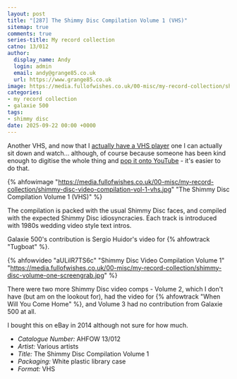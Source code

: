 ```yaml
---
layout: post
title: "[287] The Shimmy Disc Compilation Volume 1 (VHS)"
sitemap: true
comments: true
series-title: My record collection
catno: 13/012
author:
  display_name: Andy
  login: admin
  email: andy@grange85.co.uk
  url: https://www.grange85.co.uk
image: https://media.fullofwishes.co.uk/00-misc/my-record-collection/shimmy-disc-video-compilation-vol-1-vhs.jpg
categories:
- my record collection
- galaxie 500
tags:
- shimmy disc
date: 2025-09-22 00:00 +0000
---
```

Another VHS, and now that I [actually have a VHS player](/2025/07/03/video-galaxie-500-at-subterania-27th-june-1990/) one I can actually sit down and watch... although, of course because someone has been kind enough to digitise the whole thing and [pop it onto YouTube](https://www.youtube.com/watch?v=aULilR7TS6c) - it's easier to do that.

{% ahfowimage "https://media.fullofwishes.co.uk/00-misc/my-record-collection/shimmy-disc-video-compilation-vol-1-vhs.jpg" "The Shimmy Disc Compilation Volume 1 (VHS)" %}

The compilation is packed with the usual Shimmy Disc faces, and compiled with the expected Shimmy Disc idiosyncracies. Each track is introduced with 1980s wedding video style text intros.

Galaxie 500's contribution is Sergio Huidor's video for {% ahfowtrack "Tugboat" %}.

{% ahfowvideo "aULilR7TS6c" "Shimmy Disc Video Compilation Volume 1" "https://media.fullofwishes.co.uk/00-misc/my-record-collection/shimmy-disc-volume-one-screengrab.jpg" %}

There were two more Shimmy Disc video comps - Volume 2, which I don't have (but am on the lookout for), had the video for {% ahfowtrack "When Will You Come Home" %}, and Volume 3 had no contribution from Galaxie 500 at all. 

I bought this on eBay in 2014 although not sure for how much.

 - *Catalogue Number:* AHFOW 13/012
 - *Artist:* Various artists
 - *Title:* The Shimmy Disc Compilation Volume 1
 - *Packaging:* White plastic library case
 - *Format:* VHS

